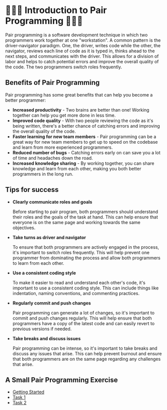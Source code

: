 # 🧑‍🤝‍🧑 Introduction to Pair Programming 🧑‍🤝‍🧑

Pair programming is a software development technique in which two programmers
work together at one "workstation". A common pattern is the driver-navigator
paradigm. One, the driver, writes code while the other, the navigator, reviews
each line of code as it is typed in, thinks ahead to the next steps, and
communicates with the driver. This allows for a division of labor and helps to
catch potential errors and improve the overall quality of the code. The two
programmers switch roles frequently.

## Benefits of Pair Programming

Pair programming has some great benefits that can help you become a better
programmer:

- **Increased productivity** - Two brains are better than one! Working together
  can help you get more done in less time.
- **Improved code quality** - With two people reviewing the code as it's being
  written, there's a better chance of catching errors and improving the overall
  quality of the code.
- **Faster learning for new team members** - Pair programming can be a great way
  for new team members to get up to speed on the codebase and learn from more
  experienced programmers.
- **Reduced number of bugs** - Catching errors early on can save you a lot of
  time and headaches down the road.
- **Increased knowledge sharing** - By working together, you can share knowledge
  and learn from each other, making you both better programmers in the long run.

## Tips for success

- **Clearly communicate roles and goals**

  Before starting to pair program, both programmers should understand their
  roles and the goals of the task at hand. This can help ensure that everyone is
  on the same page and working towards the same objectives.

- **Take turns as driver and navigator**

  To ensure that both programmers are actively engaged in the process, it's
  important to switch roles frequently. This will help prevent one programmer
  from dominating the process and allow both programmers to learn from each
  other.

- **Use a consistent coding style**

  To make it easier to read and understand each other's code, it's important to
  use a consistent coding style. This can include things like indentation,
  naming conventions, and commenting practices.

- **Regularly commit and push changes**

  Pair programming can generate a lot of changes, so it's important to commit
  and push changes regularly. This will help ensure that both programmers have a
  copy of the latest code and can easily revert to previous versions if needed.

- **Take breaks and discuss issues**

  Pair programming can be intense, so it's important to take breaks and discuss
  any issues that arise. This can help prevent burnout and ensure that both
  programmers are on the same page regarding any challenges that arise.

## A Small Pair Programming Exercise

- [Getting Started](exercise/1-getting-started.md)
- [Task 1](exercise/1.1-task-1.md)
- [Task 2](exercise/1.2-task-2.md)
